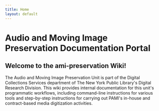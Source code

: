 ```yaml
---
title: Home
layout: default
---
```


# Audio and Moving Image Preservation Documentation Portal
## Welcome to the ami-preservation Wiki!
The Audio and Moving Image Preservation Unit is part of the Digital Collections Services department of The New York Public Library's Digital Research Division. This wiki provides internal documentation for this unit's programmatic workflows, including command-line instructions for various tools and step-by-step instructions for carrying out PAMI's in-house and contract-based media digitization activities.
